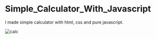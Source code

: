 # Simple_Calculator_With_Javascript

 I made simple calculator with html, css and pure javascript.

![calc](https://user-images.githubusercontent.com/38165351/101076206-16edca00-35b4-11eb-8dd2-76cecab70a30.gif)

